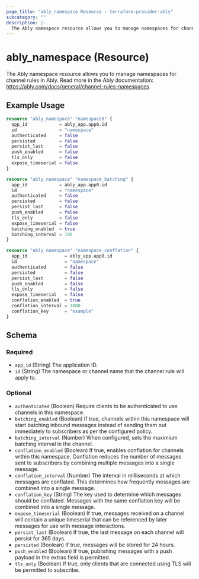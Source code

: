 ```yaml
---
page_title: "ably_namespace Resource - terraform-provider-ably"
subcategory: ""
description: |-
  The Ably namespace resource allows you to manage namespaces for channel rules in Ably. Read more in the Ably documentation: https://ably.com/docs/general/channel-rules-namespaces.
---
```


# ably_namespace (Resource)

The Ably namespace resource allows you to manage namespaces for channel rules in Ably. Read more in the Ably documentation: https://ably.com/docs/general/channel-rules-namespaces.


## Example Usage

```terraform
resource "ably_namespace" "namespace0" {
  app_id            = ably_app.app0.id
  id                = "namespace"
  authenticated     = false
  persisted         = false
  persist_last      = false
  push_enabled      = false
  tls_only          = false
  expose_timeserial = false
}

resource "ably_namespace" "namespace_batching" {
  app_id            = ably_app.app0.id
  id                = "namespace"
  authenticated     = false
  persisted         = false
  persist_last      = false
  push_enabled      = false
  tls_only          = false
  expose_timeserial = false
  batching_enabled  = true
  batching_interval = 100
}

resource "ably_namespace" "namespace_conflation" {
  app_id              = ably_app.app0.id
  id                  = "namespace"
  authenticated       = false
  persisted           = false
  persist_last        = false
  push_enabled        = false
  tls_only            = false
  expose_timeserial   = false
  conflation_enabled  = true
  conflation_interval = 1000
  conflation_key      = "example"
}
```

<!-- schema generated by tfplugindocs -->
## Schema

### Required

- `app_id` (String) The application ID.
- `id` (String) The namespace or channel name that the channel rule will apply to.

### Optional

- `authenticated` (Boolean) Require clients to be authenticated to use channels in this namespace.
- `batching_enabled` (Boolean) If true, channels within this namespace will start batching inbound messages instead of sending them out immediately to subscribers as per the configured policy.
- `batching_interval` (Number) When configured, sets the maximium batching interval in the channel.
- `conflation_enabled` (Boolean) If true, enables conflation for channels within this namespace. Conflation reduces the number of messages sent to subscribers by combining multiple messages into a single message.
- `conflation_interval` (Number) The interval in milliseconds at which messages are conflated. This determines how frequently messages are combined into a single message.
- `conflation_key` (String) The key used to determine which messages should be conflated. Messages with the same conflation key will be combined into a single message.
- `expose_timeserial` (Boolean) If true, messages received on a channel will contain a unique timeserial that can be referenced by later messages for use with message interactions.
- `persist_last` (Boolean) If true, the last message on each channel will persist for 365 days.
- `persisted` (Boolean) If true, messages will be stored for 24 hours.
- `push_enabled` (Boolean) If true, publishing messages with a push payload in the extras field is permitted.
- `tls_only` (Boolean) If true, only clients that are connected using TLS will be permitted to subscribe.